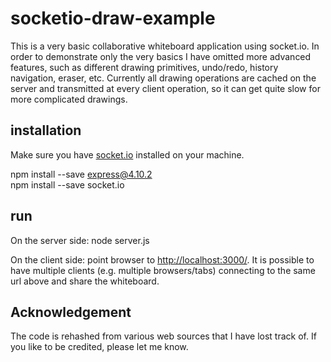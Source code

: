 # socketio-draw-example

This is a very basic collaborative whiteboard application using socket.io.
In order to demonstrate only the very basics I have omitted more advanced features, such as different drawing primitives, undo/redo, history navigation, eraser, etc.
Currently all drawing operations are cached on the server and transmitted at every client operation, so it can get quite slow for more complicated drawings.

## installation ##

Make sure you have [socket.io](http://socket.io/) installed on your machine.

npm install --save express@4.10.2
<br>
npm install --save socket.io

## run ##

On the server side: node server.js

On the client side: point browser to [http://localhost:3000/](http://localhost:3000/).
It is possible to have multiple clients (e.g. multiple browsers/tabs) connecting to the same url above and share the whiteboard.

## Acknowledgement ##

The code is rehashed from various web sources that I have lost track of.
If you like to be credited, please let me know.

